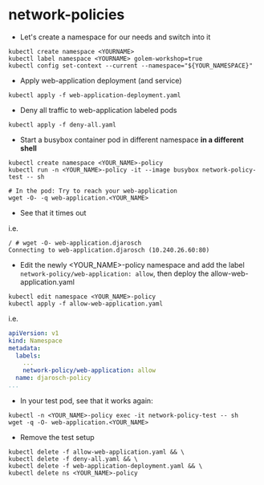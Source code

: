 # network-policies

* Let's create a namespace for our needs and switch into it

```shell
kubectl create namespace <YOURNAME>
kubectl label namespace <YOURNAME> golem-workshop=true
kubectl config set-context --current --namespace="${YOUR_NAMESPACE}"
```

* Apply web-application deployment (and service)

```shell
kubectl apply -f web-application-deployment.yaml
```

* Deny all traffic to web-application labeled pods

```shell
kubectl apply -f deny-all.yaml
```

* Start a busybox container pod in different namespace **in a different shell**

```shell
kubectl create namespace <YOUR_NAME>-policy
kubectl run -n <YOUR_NAME>-policy -it --image busybox network-policy-test -- sh

# In the pod: Try to reach your web-application
wget -O- -q web-application.<YOUR_NAME>
```

* See that it times out

i.e.

```shell
/ # wget -O- web-application.djarosch
Connecting to web-application.djarosch (10.240.26.60:80)
```

* Edit the newly <YOUR_NAME>-policy namespace and add the label `network-policy/web-application: allow`, then deploy the allow-web-application.yaml

```shell
kubectl edit namespace <YOUR_NAME>-policy
kubectl apply -f allow-web-application.yaml
```

i.e.

```yaml
apiVersion: v1
kind: Namespace
metadata:
  labels:
    ...
    network-policy/web-application: allow
  name: djarosch-policy
...
```

* In your test pod, see that it works again:

```shell
kubectl -n <YOUR_NAME>-policy exec -it network-policy-test -- sh
wget -q -O- web-application.<YOUR_NAME>
```

* Remove the test setup

```shell
kubectl delete -f allow-web-application.yaml && \
kubectl delete -f deny-all.yaml && \
kubectl delete -f web-application-deployment.yaml && \
kubectl delete ns <YOUR_NAME>-policy
```
